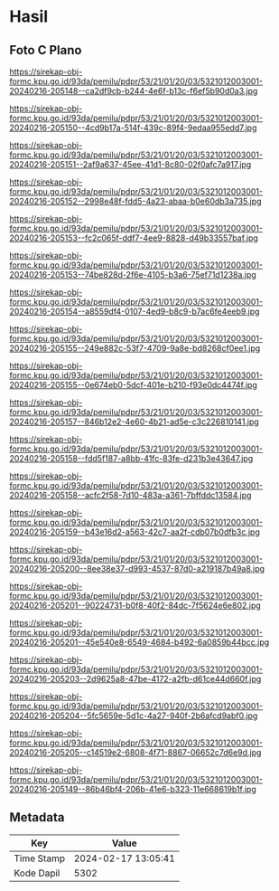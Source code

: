 # Hasil

## Foto C Plano

https://sirekap-obj-formc.kpu.go.id/93da/pemilu/pdpr/53/21/01/20/03/5321012003001-20240216-205148--ca2df9cb-b244-4e6f-b13c-f6ef5b90d0a3.jpg

https://sirekap-obj-formc.kpu.go.id/93da/pemilu/pdpr/53/21/01/20/03/5321012003001-20240216-205150--4cd9b17a-514f-439c-89f4-9edaa955edd7.jpg

https://sirekap-obj-formc.kpu.go.id/93da/pemilu/pdpr/53/21/01/20/03/5321012003001-20240216-205151--2af9a637-45ee-41d1-8c80-02f0afc7a917.jpg

https://sirekap-obj-formc.kpu.go.id/93da/pemilu/pdpr/53/21/01/20/03/5321012003001-20240216-205152--2998e48f-fdd5-4a23-abaa-b0e60db3a735.jpg

https://sirekap-obj-formc.kpu.go.id/93da/pemilu/pdpr/53/21/01/20/03/5321012003001-20240216-205153--fc2c065f-ddf7-4ee9-8828-d49b33557baf.jpg

https://sirekap-obj-formc.kpu.go.id/93da/pemilu/pdpr/53/21/01/20/03/5321012003001-20240216-205153--74be828d-2f6e-4105-b3a6-75ef71d1238a.jpg

https://sirekap-obj-formc.kpu.go.id/93da/pemilu/pdpr/53/21/01/20/03/5321012003001-20240216-205154--a8559df4-0107-4ed9-b8c9-b7ac6fe4eeb9.jpg

https://sirekap-obj-formc.kpu.go.id/93da/pemilu/pdpr/53/21/01/20/03/5321012003001-20240216-205155--249e882c-53f7-4709-9a8e-bd8268cf0ee1.jpg

https://sirekap-obj-formc.kpu.go.id/93da/pemilu/pdpr/53/21/01/20/03/5321012003001-20240216-205155--0e674eb0-5dcf-401e-b210-f93e0dc4474f.jpg

https://sirekap-obj-formc.kpu.go.id/93da/pemilu/pdpr/53/21/01/20/03/5321012003001-20240216-205157--846b12e2-4e60-4b21-ad5e-c3c226810141.jpg

https://sirekap-obj-formc.kpu.go.id/93da/pemilu/pdpr/53/21/01/20/03/5321012003001-20240216-205158--fdd5f187-a8bb-41fc-83fe-d231b3e43647.jpg

https://sirekap-obj-formc.kpu.go.id/93da/pemilu/pdpr/53/21/01/20/03/5321012003001-20240216-205158--acfc2f58-7d10-483a-a361-7bffddc13584.jpg

https://sirekap-obj-formc.kpu.go.id/93da/pemilu/pdpr/53/21/01/20/03/5321012003001-20240216-205159--b43e16d2-a563-42c7-aa2f-cdb07b0dfb3c.jpg

https://sirekap-obj-formc.kpu.go.id/93da/pemilu/pdpr/53/21/01/20/03/5321012003001-20240216-205200--8ee38e37-d993-4537-87d0-a219187b49a8.jpg

https://sirekap-obj-formc.kpu.go.id/93da/pemilu/pdpr/53/21/01/20/03/5321012003001-20240216-205201--90224731-b0f8-40f2-84dc-7f5624e6e802.jpg

https://sirekap-obj-formc.kpu.go.id/93da/pemilu/pdpr/53/21/01/20/03/5321012003001-20240216-205201--45e540e8-6549-4684-b492-6a0859b44bcc.jpg

https://sirekap-obj-formc.kpu.go.id/93da/pemilu/pdpr/53/21/01/20/03/5321012003001-20240216-205203--2d9625a8-47be-4172-a2fb-d61ce44d660f.jpg

https://sirekap-obj-formc.kpu.go.id/93da/pemilu/pdpr/53/21/01/20/03/5321012003001-20240216-205204--5fc5659e-5d1c-4a27-940f-2b6afcd9abf0.jpg

https://sirekap-obj-formc.kpu.go.id/93da/pemilu/pdpr/53/21/01/20/03/5321012003001-20240216-205205--c14519e2-6808-4f71-8867-06652c7d6e9d.jpg

https://sirekap-obj-formc.kpu.go.id/93da/pemilu/pdpr/53/21/01/20/03/5321012003001-20240216-205149--86b46bf4-206b-41e6-b323-11e668619b1f.jpg


## Metadata

| Key        | Value               |
| ---------- | ------------------- |
| Time Stamp | 2024-02-17 13:05:41 |
| Kode Dapil | 5302                |



